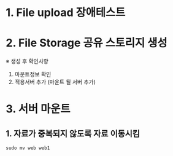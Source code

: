 # 1. File upload 장애테스트
# 2. File Storage 공유 스토리지 생성
※ 생성 후 확인사항
1) 마운트정보 확인 
2) 적용서버 추가 (마운트 될 서버 추가)
# 3. 서버 마운트
## 1. 자료가 중복되지 않도록 자료 이동시킴
    sudo mv web web1
